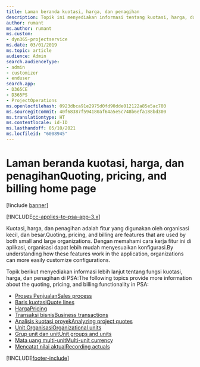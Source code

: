 ```yaml
---
title: Laman beranda kuotasi, harga, dan penagihan
description: Topik ini menyediakan informasi tentang kuotasi, harga, dan penagihan.
author: rumant
ms.author: rumant
ms.custom:
- dyn365-projectservice
ms.date: 03/01/2019
ms.topic: article
audience: Admin
search.audienceType:
- admin
- customizer
- enduser
search.app:
- D365CE
- D365PS
- ProjectOperations
ms.openlocfilehash: 0923dbca91e2975d0fd90dde012122a85e5ac700
ms.sourcegitcommit: 40f68387f594180af64a5e5c748b6efa188bd300
ms.translationtype: HT
ms.contentlocale: id-ID
ms.lasthandoff: 05/10/2021
ms.locfileid: "6008945"
---
```

# <a name="quoting-pricing-and-billing-home-page"></a><span data-ttu-id="b784d-103">Laman beranda kuotasi, harga, dan penagihan</span><span class="sxs-lookup"><span data-stu-id="b784d-103">Quoting, pricing, and billing home page</span></span>

[!include [banner](../includes/psa-now-project-operations.md)]

[!INCLUDE[cc-applies-to-psa-app-3.x](../includes/cc-applies-to-psa-app-3x.md)]

<span data-ttu-id="b784d-104">Kuotasi, harga, dan penagihan adalah fitur yang digunakan oleh organisasi kecil, dan besar.</span><span class="sxs-lookup"><span data-stu-id="b784d-104">Quoting, pricing, and billing are features that are used by both small and large organizations.</span></span> <span data-ttu-id="b784d-105">Dengan memahami cara kerja fitur ini di aplikasi, organisasi dapat lebih mudah menyesuaikan konfigurasi.</span><span class="sxs-lookup"><span data-stu-id="b784d-105">By understanding how these features work in the application, organizations can more easily customize configurations.</span></span>

<span data-ttu-id="b784d-106">Topik berikut menyediakan informasi lebih lanjut tentang fungsi kuotasi, harga, dan penagihan di PSA:</span><span class="sxs-lookup"><span data-stu-id="b784d-106">The following topics provide more information about the quoting, pricing, and billing functionality in PSA:</span></span>

- [<span data-ttu-id="b784d-107">Proses Penjualan</span><span class="sxs-lookup"><span data-stu-id="b784d-107">Sales process</span></span>](basic-sales-process.md)
- [<span data-ttu-id="b784d-108">Baris kuotasi</span><span class="sxs-lookup"><span data-stu-id="b784d-108">Quote lines</span></span>](basic-quote-lines.md)
- [<span data-ttu-id="b784d-109">Harga</span><span class="sxs-lookup"><span data-stu-id="b784d-109">Pricing</span></span>](basic-pricing.md)
- [<span data-ttu-id="b784d-110">Transaksi bisnis</span><span class="sxs-lookup"><span data-stu-id="b784d-110">Business transactions</span></span>](basic-business-transactions.md)
- [<span data-ttu-id="b784d-111">Analisis kuotasi proyek</span><span class="sxs-lookup"><span data-stu-id="b784d-111">Analyzing project quotes</span></span>](basic-analyzing-quotes.md)
- [<span data-ttu-id="b784d-112">Unit Organisasi</span><span class="sxs-lookup"><span data-stu-id="b784d-112">Organizational units</span></span>](advanced-organizational.md)
- [<span data-ttu-id="b784d-113">Grup unit dan unit</span><span class="sxs-lookup"><span data-stu-id="b784d-113">Unit groups and units</span></span>](advanced-units.md)
- [<span data-ttu-id="b784d-114">Mata uang multi-unit</span><span class="sxs-lookup"><span data-stu-id="b784d-114">Multi-unit currency</span></span>](advanced-currency.md)
- [<span data-ttu-id="b784d-115">Mencatat nilai aktual</span><span class="sxs-lookup"><span data-stu-id="b784d-115">Recording actuals</span></span>](advanced-actuals.md)


[!INCLUDE[footer-include](../includes/footer-banner.md)]